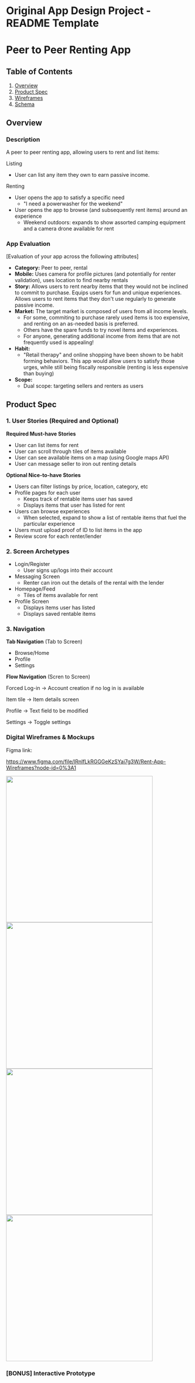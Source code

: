 Original App Design Project - README Template
===

# Peer to Peer Renting App

## Table of Contents
1. [Overview](#Overview)
1. [Product Spec](#Product-Spec)
1. [Wireframes](#Wireframes)
2. [Schema](#Schema)

## Overview
### Description
A peer to peer renting app, allowing users to rent and list items:

Listing
- User can list any item they own to earn passive income.

Renting
- User opens the app to satisfy a specific need
    - "I need a powerwasher for the weekend"
- User opens the app to browse (and subsequently rent items) around an experience
    - Weekend outdoors: expands to show assorted camping equipment and a camera drone available for rent

### App Evaluation
[Evaluation of your app across the following attributes]
- **Category:** Peer to peer, rental
- **Mobile:** Uses camera for profile pictures (and potentially for renter validation), uses location to find nearby rentals
- **Story:** Allows users to rent nearby items that they would not be inclined to commit to purchase. Equips users for fun and unique experiences. Allows users to rent items that they don't use regularly to generate passive income.
- **Market:** The target market is composed of users from all income levels.
    - For some, commiting to purchase rarely used items is too expensive, and renting on an as-needed basis is preferred.
    - Others have the spare funds to try novel items and experiences.
    - For anyone, generating additional income from items that are not frequently used is appealing!
- **Habit:**
    - "Retail therapy" and online shopping have been shown to be habit forming behaviors. This app would allow users to satisfy those urges, while still being fiscally responsible (renting is less expensive than buying)
- **Scope:**
    - Dual scope: targeting sellers and renters as users

## Product Spec

### 1. User Stories (Required and Optional)

**Required Must-have Stories**

* User can list items for rent
* User can scroll through tiles of items available
* User can see available items on a map (using Google maps API)
* User can message seller to iron out renting details


**Optional Nice-to-have Stories**

* Users can filter listings by price, location, category, etc
* Profile pages for each user
    * Keeps track of rentable items user has saved
    * Displays items that user has listed for rent
* Users can browse experiences
    * When selected, expand to show a list of rentable items that fuel the particular experience
* Users must upload proof of ID to list items in the app
* Review score for each renter/lender

### 2. Screen Archetypes

* Login/Register
   * User signs up/logs into their account
* Messaging Screen
    * Renter can iron out the details of the rental with the lender
* Homepage/Feed
    * Tiles of items available for rent
* Profile Screen
    * Displays items user has listed
    * Displays saved rentable items

### 3. Navigation

**Tab Navigation** (Tab to Screen)

* Browse/Home
* Profile
* Settings

**Flow Navigation** (Scren to Screen)

Forced Log-in -> Account creation if no log in is available

Item tile -> Item details screen

Profile -> Text field to be modified

Settings -> Toggle settings

<!-- ## Wireframes
<img src="wireframe.jpg" width=600> -->

### Digital Wireframes & Mockups
Figma link:

https://www.figma.com/file/lRnlfLkRGGGeKzSYai7g3W/Rent-App-Wireframes?node-id=0%3A1



<img src="Wireframes/PixelHomeScreen.png" width=400>
<img src="Wireframes/PixelMapScreen.png" width=400>
<img src="Wireframes/PixelCalendarScreen.png" width=400>
<img src="Wireframes/PixelProfileScreen.png" width=400>

### [BONUS] Interactive Prototype

<!--
## Schema 
[This section will be completed in Unit 9]
### Models
[Add table of models]
### Networking
- [Add list of network requests by screen ]
- [Create basic snippets for each Parse network request]
- [OPTIONAL: List endpoints if using existing API such as Yelp] -->
